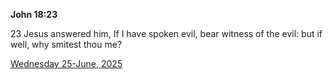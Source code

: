 **John 18:23**

23 Jesus answered him, If I have spoken evil, bear witness of the evil: but if well, why smitest thou me?

[Wednesday 25-June, 2025](https://getbible.life/kjv/John/18/23)
